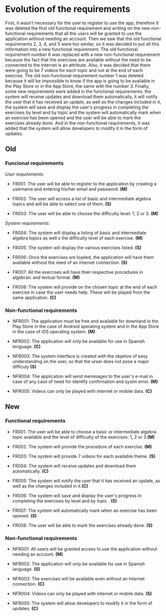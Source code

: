 # Evolution of the requirements
First, it wasn’t necessary for the user to register to use the app, therefore it was deleted the first old functional requirement and writing on the new non-functional requirements that all the users will be granted to use the application without needing an account. Then we saw that the old functional requirements 2, 3, 4, and 5 were too similar, so it was decided to put all this information into a new functional requirement. The old functional requirement number 6 was replaced with a new non-functional requirement because the fact that the exercises are available without the need to be connected to the internet is an attribute. Also, it was decided that there were going to be 7 videos for each topic and not at the end of each exercise. The old non-functional requirement number 1 was deleted because it will be impossible to know if the app is going to be available in the Play Store or in the App Store, the same with the number 3. Finally, some new requirements were added in the functional requirements: the system will receive updates and download them automatically, it will notify the user that it has received an update, as well as the changes included in it,  the system will save and display the user's progress in completing the exercises by level and by topic and the system will automatically mark when an exercise has been opened and the user will be able to mark the exercises already done. And in the non-functional requirements, it was added that the system will allow developers to modify it in the form of updates.

## Old 

### Funcional requirements

_User requirements:_

* FR001: The user will be able to register to the application by creating a username and entering his/her email and password. **(M)**

* FR002: The user will access a list of basic and intermediate algebra topics and will be able to select one of them. **(S)**

* FR003: The user will be able to choose the difficulty level: 1, 2 or 3. **(M)**

_System requirements:_

* FR004: The system will display a listing of basic and intermediate algebra topics as well s the difficulty level of each exercise. **(M)**

* FR005: The system will display the various exercises listed. **(S)**

* FR006: Once the exercises are loaded, the application will have them available without the need of an internet connection. **(S)**

* FR007: All the exercises will have their respective procedures in algebraic and textual format. **(M)**

* FR008: The system will provide on the chosen topic at the end of each exercise in case the user needs help. These will be played from the same application. **(C)**

### Non-functional requirements

* NFR001: The application must be free and available for downland in the Play Store in the case of Android sperating system and in the App Store in the case of iOS operating system. **(M)** 

* NFR002: The application will only be available for use in Spanish lenguage. **(C)**

* NFR003: The system interface is created with the objetive of easy understanding on the user, so that the urser does not pose a major difficuly **(S)**

* NFR004: The application will send menssages to the user's e-mail in case of any case of need for identify confirmation and systm error. **(M)**

* NFR005: Videos can only be played with internet or mobile data. **(C)**

## New

### Functional requirements

- FR001: The user will be able to choose a basic or intermediate algebra topic available and the level of difficulty of the exercises: 1, 2 or 3.**(M)**

- FR002: The system will provide the procedure of each exercise. **(M)**

- FR003: The system will provide 7 videos for each available theme. **(S)**
 
- FR004: The system will receive updates and download them automatically. **(C)**
 
- FR005: The system will notify the user that it has received an update, as well as the changes included in it.**(C)**

- FR006: The system will save and display the user's progress in completing the exercises by level and by topic . **(S)**

- FR007: The system will automatically mark when an exercise has been opened. **(S)**

- FR008: The user will be able to mark the exercises already done. **(S)**
 
### Non-functional requirements

- NFR001: All users will be granted access to use the application without needing an account. **(M)**

- NFR002: The application will only be available for use in Spanish language. **(S)**
 
- NFR003: The exercises will be available even without an Internet connection. **(C)**
 
- NFR004: Videos can only be played with internet or mobile data. **(S)**
 
- NFR005: The system will allow developers to modify it in the form of updates. **(C)**
